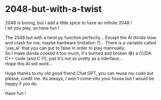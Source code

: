 # 2048-but-with-a-twist  
  
2048 is boring, but I add a little spice to have an infinite 2048 !  
I let you play, so have fun !  
  
The 2048 but with a twist.py function perfectly... Except the AI (kinda slow and crash for me, maybe hardware limitation ?)... 
There is a variable called 'use_ai' that you can put to false in order to play mannually.  
So I make (kinda cooked it too much, it's burned and broken 😅) a CUDA C++ code (and C !!!), just it's not as pretty as a interface...  
Hope this AI will work...  
  
Huge thanks to my old good friend Chat GPT, you can reuse my code but please, credit me. As always, I won't come into your house but I would be happy if you do.  

Have fun !
